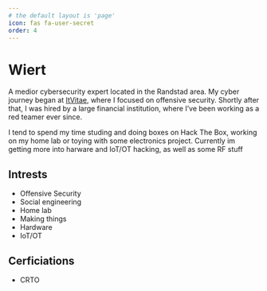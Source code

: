 ```yaml
---
# the default layout is 'page'
icon: fas fa-user-secret
order: 4
---
```


# Wiert
A medior cybersecurity expert located in the Randstad area. My cyber journey began at [ItVitae](https://itvitae.nl/), where I focused on offensive security. Shortly after that, I was hired by a large financial institution, where I’ve been working as a red teamer ever since.

I tend to spend my time studing and doing boxes on Hack The Box, working on my home lab or toying with some electronics project. Currently im getting more into harware and IoT/OT hacking, as well as some RF stuff

## Intrests
- Offensive Security
- Social engineering
- Home lab
- Making things
- Hardware
- IoT/OT

## Cerficiations
- CRTO
